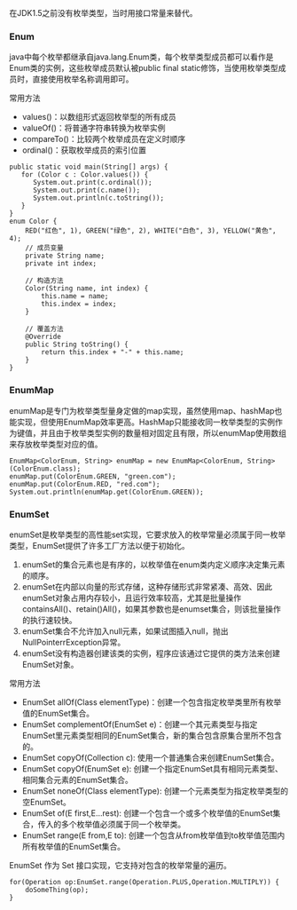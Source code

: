 在JDK1.5之前没有枚举类型，当时用接口常量来替代。

### Enum

java中每个枚举都继承自java.lang.Enum类，每个枚举类型成员都可以看作是Enum类的实例，这些枚举成员默认被public final static修饰，当使用枚举类型成员时，直接使用枚举名称调用即可。

常用方法

* values()：以数组形式返回枚举型的所有成员
* valueOf()：将普通字符串转换为枚举实例
* compareTo()：比较两个枚举成员在定义时顺序
* ordinal()：获取枚举成员的索引位置



```
public static void main(String[] args) {
   for (Color c : Color.values()) {
      System.out.print(c.ordinal());
      System.out.print(c.name());
      System.out.println(c.toString());
   }
}
enum Color {
    RED("红色", 1), GREEN("绿色", 2), WHITE("白色", 3), YELLOW("黄色", 4);
    // 成员变量
    private String name;
    private int index;

    // 构造方法
    Color(String name, int index) {
        this.name = name;
        this.index = index;
    }

    // 覆盖方法
    @Override
    public String toString() {
        return this.index + "-" + this.name;
    }
}
```

### EnumMap

enumMap是专门为枚举类型量身定做的map实现，虽然使用map、hashMap也能实现，但使用EnumMap效率更高。HashMap只能接收同一枚举类型的实例作为键值，并且由于枚举类型实例的数量相对固定且有限，所以enumMap使用数组来存放枚举类型对应的值。

```
EnumMap<ColorEnum, String> enumMap = new EnumMap<ColorEnum, String>(ColorEnum.class);
enumMap.put(ColorEnum.GREEN, "green.com");
enumMap.put(ColorEnum.RED, "red.com");
System.out.println(enumMap.get(ColorEnum.GREEN));
```

### EnumSet

enumSet是枚举类型的高性能set实现，它要求放入的枚举常量必须属于同一枚举类型，EnumSet提供了许多工厂方法以便于初始化。

1. enumSet的集合元素也是有序的，以枚举值在enum类内定义顺序决定集元素的顺序。 
2. enumSet在内部以向量的形式存储，这种存储形式非常紧凑、高效、因此enumSet对象占用内存较小，且运行效率较高，尤其是批量操作containsAll()、retain()All()，如果其参数也是enumset集合，则该批量操作的执行速较快。
3. enumSet集合不允许加入null元素，如果试图插入null，抛出NullPointerrException异常。
4. enumSet没有构造器创建该类的实例，程序应该通过它提供的类方法来创建EnumSet对象。

常用方法

* EnumSet allOf(Class elementType)：创建一个包含指定枚举类里所有枚举值的EnumSet集合。
* EnumSet complementOf(EnumSet e)：创建一个其元素类型与指定EnumSet里元素类型相同的EnumSet集合，新的集合包含原集合里所不包含的。
* EnumSet copyOf(Collection c): 使用一个普通集合来创建EnumSet集合。
* EnumSet copyOf(EnumSet e): 创建一个指定EnumSet具有相同元素类型、相同集合元素的EnumSet集合。
* EnumSet noneOf(Class elementType): 创建一个元素类型为指定枚举类型的空EnumSet。
* EnumSet of(E first,E…rest): 创建一个包含一个或多个枚举值的EnumSet集合，传入的多个枚举值必须属于同一个枚举类。
* EnumSet range(E from,E to): 创建一个包含从from枚举值到to枚举值范围内所有枚举值的EnumSet集合。



EnumSet 作为 Set 接口实现，它支持对包含的枚举常量的遍历。

```
for(Operation op:EnumSet.range(Operation.PLUS,Operation.MULTIPLY)) {
    doSomeThing(op);
}
```



